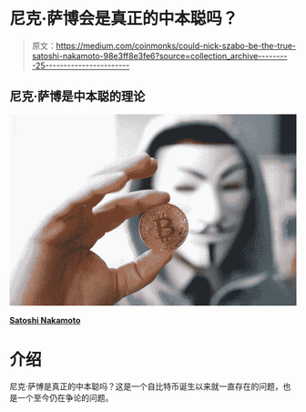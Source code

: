 # 尼克·萨博会是真正的中本聪吗？

> 原文：<https://medium.com/coinmonks/could-nick-szabo-be-the-true-satoshi-nakamoto-98e3ff8e3fe6?source=collection_archive---------25----------------------->

## 尼克·萨博是中本聪的理论

![](img/751ce76e3fed78c8e685b8c04a6eb544.png)

[**Satoshi Nakamoto**](https://watcher.guru/news/satoshi-nakamotos-final-message-to-the-public)

# 介绍

尼克·萨博是真正的中本聪吗？这是一个自比特币诞生以来就一直存在的问题，也是一个至今仍在争论的问题。